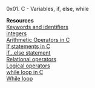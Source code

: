 0x01. C - Variables, if, else, while </br>

**Resources** </br>
[Keywords and identifiers](https://publications.gbdirect.co.uk//c_book/chapter2/keywords_and_identifiers.html)</br>
[integers](https://publications.gbdirect.co.uk//c_book/chapter2/integral_types.html) </br>
[Arithmetic Operators in C](https://www.tutorialspoint.com/cprogramming/c_arithmetic_operators.htm) </br>
[If statements in C](https://www.cprogramming.com/tutorial/c/lesson2.html) </br>
[if…else statement](https://www.tutorialspoint.com/cprogramming/if_else_statement_in_c.htm) </br>
[Relational operators](https://www.tutorialspoint.com/cprogramming/c_relational_operators.htm) </br>
[Logical operators](https://www.fresh2refresh.com/c-programming/c-operators-expressions/c-logical-operators/) </br>
[while loop in C](https://www.tutorialspoint.com/cprogramming/c_while_loop.htm)</br>
[While loop](https://www.youtube.com/watch?v=Ju1LYO9pkaI)</br>